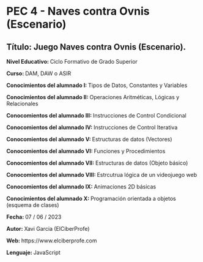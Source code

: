 # PEC 4 - Naves contra Ovnis (Escenario)
## Título: Juego Naves contra Ovnis (Escenario).
<p><strong> Nivel Educativo: </strong> Ciclo Formativo de Grado Superior </p>
<p><strong> Curso: </strong> DAM, DAW o ASIR </p>
<p><strong> Conocimientos del alumnado I: </strong> Tipos de Datos, Constantes y Variables </p>
<p><strong> Conocimientos del alumnado II: </strong> Operaciones Aritméticas, Lógicas y Relacionales </p>
<p><strong> Conocomientos del alumnado III: </strong> Instrucciones de Control Condicional </p>
<p><strong> Conocomientos del alumnado IV: </strong> Instrucciones de Control Iterativa </p>
<p><strong> Conocomientos del alumnado V: </strong> Estructuras de datos (Vectores) </p>
<p><strong> Conocomientos del alumnado VI: </strong> Funciones y Procedimientos </p>
<p><strong> Conocomientos del alumnado VII: </strong> Estructuras de datos (Objeto básico) </p>
<p><strong> Conocomientos del alumnado VIII: </strong> Estrcutrua lógica de un videojuego web </p>
<p><strong> Conocomientos del alumnado IX: </strong> Animaciones 2D básicas </p>
<p><strong> Conocimientos del alumnado X: </strong> Programación orientada a objetos (esquema de clases) </p>
<p><strong> Fecha: </strong> 07 / 06 / 2023 </p>
<p><strong> Autor: </strong> Xavi Garcia (ElCiberProfe) </p>
<p><strong> Web: </strong> https://www.elciberprofe.com </p>
<p><strong> Lenguaje: </strong> JavaScript </p>
